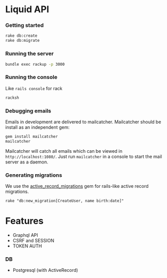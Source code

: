 # Liquid API

### Getting started

```bash
rake db:create
rake db:migrate
```

### Running the server

```bash
bundle exec rackup -p 3000
```

### Running the console

Like `rails console` for rack

```bash
racksh
```

### Debugging emails

Emails in development are delivered to mailcatcher. Mailcatcher should be install as an independent gem:

```bash
gem install mailcatcher
mailcatcher
```

Mailcatcher will catch all emails which can be viewed in `http://localhost:1080/`. Just run `mailcatcher` in a console to start the mail server as a daemon.


### Generating migrations

We use the [active_record_migrations](https://github.com/rosenfeld/active_record_migrations) gem for rails-like active record migrations.

```
rake "db:new_migration[CreateUser, name birth:date]"
```



# Features
* Graphql API
* CSRF and SESSION
* TOKEN AUTH

### DB
* Postgresql (with ActiveRecord)
